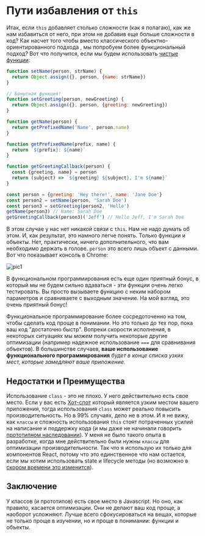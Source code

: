 # Пути избавления от `this`

Итак, если `this` добавляет столько сложности (как я полагаю), как же нам избавиться от него, при этом не добавив еще больше сложности в код? Как насчет того чтобы вместо классического объектно-ориентированного подхода , мы попробуем более функциональный подход? Вот что получится, если мы будем использовать [чистые функции](https://en.wikipedia.org/wiki/Pure_function):

```js
function setName(person, strName) {
  return Object.assign({}, person, {name: strName})
}

// Бонусная функция!
function setGreeting(person, newGreeting) {
  return Object.assign({}, person, {greeting: newGreeting})
}

function getName(person) {
  return getPrefixedName('Name', person.name)
}

function getPrefixedName(prefix, name) {
  return `${prefix}: ${name}`
}

function getGreetingCallback(person) {
  const {greeting, name} = person
  return (subject) => `${greeting} ${subject}, I'm ${name}`
}

const person = {greeting: 'Hey there!', name: 'Jane Doe'}
const person2 = setName(person, 'Sarah Doe')
const person3 = setGreeting(person2, 'Hello')
getName(person3) // Name: Sarah Doe
getGreetingCallback(person3)('Jeff') // Hello Jeff, I'm Sarah Doe
```

В этом случае у нас нет никакой связи с `this`. Нам не надо думать об этом. И, как результат, это намного легче понять. Только функции и объекты. Нет, практически, ничего дополнительного, что вам необходимо держать в голове. `person` это всего лишь объект с данными. Вот что показывает консоль в Chrome:

![pic1](https://cdn-images-1.medium.com/max/800/1*dWZiYJoerNxSseHZ_XfKPA.png)

В функциональном программирования есть еще один приятный бонус, в который мы не будем сильно вдаваться - эти функции очень легко тестировать. Вы просто вызываете функцию с неким набором параметров и сравниваете с выходным значение. На мой взгляд, это очень приятный бонус!

Функциональное программирование более сосредоточенно на том, чтобы сделать код проще в понимании. Но это только до тех пор, пока ваш код "достаточно быстр". Вопреки скорости исполнения, в некоторых ситуациях мы *можем* получить некоторые другие оптимизации (например надежное использование `===` для сравнивания объектов). В большинстве случаев, **ваше использование функционального программирования** *будет в конце списка узких мест, которые замедляют ваше приложение.*

## Недостатки и Преимущества

Использование `class` - это не плохо. У него действительно есть свое место. Если у вас есть [Хот-спот](https://ru.wikipedia.org/wiki/%D0%A5%D0%BE%D1%82-%D1%81%D0%BF%D0%BE%D1%82_(%D0%BF%D1%80%D0%BE%D0%B3%D1%80%D0%B0%D0%BC%D0%BC%D0%B8%D1%80%D0%BE%D0%B2%D0%B0%D0%BD%D0%B8%D0%B5)) который является узким местом вашего приложения, тогда использования `class` может реально повысить производительность. Но в 99% случаях, дело не в этом. И я не вижу, как `классы` и сложность использования `this` стоят потраченных усилий на написание и поддержку кода (и мы даже не начинали говорить [прототипном наследовании](https://developer.mozilla.org/en-US/docs/Web/JavaScript/Inheritance_and_the_prototype_chain)). У меня не было такого опыта в разработке, когда мне действительно были нужны `классы` для оптимизации производительности. Так что я использую их только для компонентов React, потому что это единственное что нам остается, если мы хотим использовать state и lifecycle методы (но возможно в [скором времени это изменится](https://github.com/reactjs/react-future/tree/master/07%20-%20Returning%20State)).

## Заключение

У классов (и прототипов) есть свое место в Javascript. Но оно, как правило, касается оптимизации. Они не делают ваш код проще, а наоборот усложняют. Лучше всего сфокусироваться на вещах, которые не только проще в изучении, но и проще в понимании: функции и объекты.